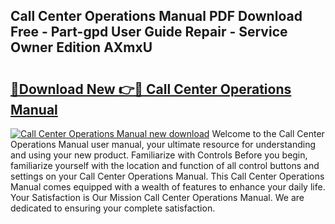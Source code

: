 ## Call Center Operations Manual PDF Download Free - Part-gpd User Guide Repair - Service Owner Edition AXmxU

# <h2><a href="http://bc45650.oget.top/?id=Call+Center+Operations+Manual">🔗Download New 👉🔴 Call Center Operations Manual</a></h2>

[![Call Center Operations Manual new download](https://i.imgur.com/5g1atiW.png)](http://bc45650.oget.top/?id=Call+Center+Operations+Manual)
Welcome to the Call Center Operations Manual user manual, your ultimate resource for understanding and using your new product. Familiarize with Controls Before you begin, familiarize yourself with the location and function of all control buttons and settings on your Call Center Operations Manual. This Call Center Operations Manual comes equipped with a wealth of features to enhance your daily life. Your Satisfaction is Our Mission Call Center Operations Manual. We are dedicated to ensuring your complete satisfaction.
